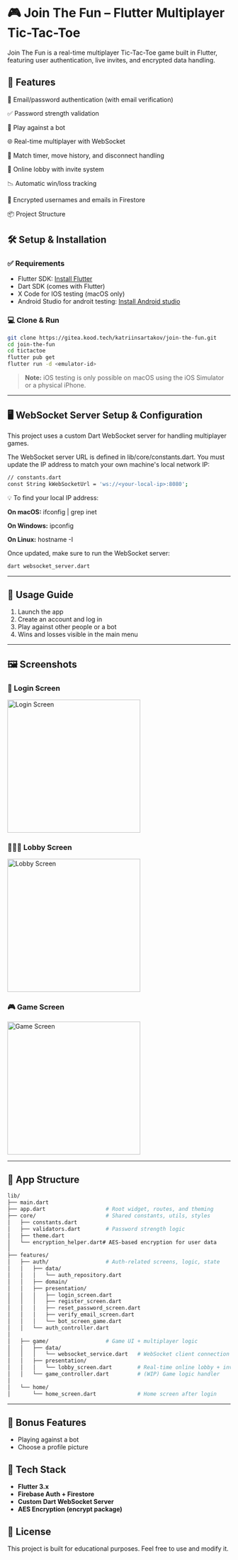 # 🎮 Join The Fun – Flutter Multiplayer Tic-Tac-Toe

Join The Fun is a real-time multiplayer Tic-Tac-Toe game built in Flutter, featuring user authentication, live invites, and encrypted data handling.

## 🚀 Features

🔐 Email/password authentication (with email verification)

✅ Password strength validation

🤖 Play against a bot

🌐 Real-time multiplayer with WebSocket

🧠 Match timer, move history, and disconnect handling

👥 Online lobby with invite system

📉 Automatic win/loss tracking

🔐 Encrypted usernames and emails in Firestore

📦 Project Structure


## 🛠 Setup & Installation

### ✅ Requirements

- Flutter SDK: [Install Flutter](https://docs.flutter.dev/get-started/install)
- Dart SDK (comes with Flutter)
- X Code for IOS testing (macOS only)
- Android Studio for androit testing: [Install Android studio](https://developer.android.com/studio)

### 💻 Clone & Run

```bash
git clone https://gitea.kood.tech/katriinsartakov/join-the-fun.git
cd join-the-fun
cd tictactoe
flutter pub get
flutter run -d <emulator-id>
```

> **Note:** iOS testing is only possible on macOS using the iOS Simulator or a physical iPhone.

---

## 🖥 WebSocket Server Setup & Configuration


This project uses a custom Dart WebSocket server for handling multiplayer games.

The WebSocket server URL is defined in lib/core/constants.dart. You must update the IP address to match your own machine's local network IP:

```bash
// constants.dart
const String kWebSocketUrl = 'ws://<your-local-ip>:8080';
```

💡 To find your local IP address:

**On macOS:** ifconfig | grep inet

**On Windows:** ipconfig

**On Linux:** hostname -I


Once updated, make sure to run the WebSocket server:

```bash
dart websocket_server.dart
```

--- 


## 📱 Usage Guide

1. Launch the app
2. Create an account and log in
3. Play against other people or a bot
4. Wins and losses visible in the main menu

---

## 🖼️ Screenshots

### 🔐 Login Screen
<img src="tictactoe/assets/screenshots/LoginScreen.png" alt="Login Screen" width="300"/>


### 🧑‍🤝‍🧑 Lobby Screen
<img src="tictactoe/assets/screenshots/LobbyScreen.png" alt="Lobby Screen" width="300"/>

### 🎮 Game Screen
<img src="tictactoe/assets/screenshots/GameScreen.png" alt="Game Screen" width="300"/>

---

## 📁 App Structure

```bash
lib/
├── main.dart
├── app.dart                   # Root widget, routes, and theming
├── core/                      # Shared constants, utils, styles
│   ├── constants.dart
│   ├── validators.dart        # Password strength logic
│   ├── theme.dart
│   └── encryption_helper.dart# AES-based encryption for user data
│
├── features/
│   ├── auth/                  # Auth-related screens, logic, state
│   │   ├── data/
│   │   │   └── auth_repository.dart
│   │   ├── domain/
│   │   ├── presentation/
│   │   │   ├── login_screen.dart
│   │   │   ├── register_screen.dart
│   │   │   ├── reset_password_screen.dart
│   │   │   ├── verify_email_screen.dart
│   │   │   └── bot_screen_game.dart
│   │   └── auth_controller.dart
│
│   ├── game/                  # Game UI + multiplayer logic
│   │   ├── data/
│   │   │   └── websocket_service.dart   # WebSocket client connection & messaging
│   │   ├── presentation/
│   │   │   └── lobby_screen.dart        # Real-time online lobby + invites
│   │   └── game_controller.dart         # (WIP) Game logic handler
│
│   └── home/
│       └── home_screen.dart             # Home screen after login
```

---

## 🌟 Bonus Features

- Playing against a bot
- Choose a profile picture

## 🧰 Tech Stack

- **Flutter 3.x**
- **Firebase Auth + Firestore**
- **Custom Dart WebSocket Server**
- **AES Encryption (encrypt package)**


## 📄 License

This project is built for educational purposes. Feel free to use and modify it.


